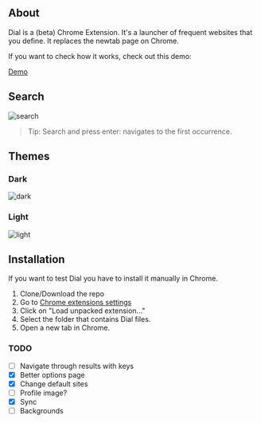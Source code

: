 ## About

Dial is a (beta) Chrome Extension. It's a launcher of frequent websites that you define.
It replaces the newtab page on Chrome.

If you want to check how it works, check out this demo:

[Demo](http://singuerinc.github.io/dial/)

## Search
![search](https://dl.dropboxusercontent.com/u/311265/dial/search_anim.gif)

> Tip: Search and press enter: navigates to the first occurrence.

## Themes
### Dark
![dark](https://dl.dropboxusercontent.com/u/311265/dial/theme_dark.png)

### Light
![light](https://dl.dropboxusercontent.com/u/311265/dial/theme_light.png)

## Installation
If you want to test Dial you have to install it manually in Chrome.

1. Clone/Download the repo
2. Go to [Chrome extensions settings](chrome://extensions/)
3. Click on "Load unpacked extension..."
4. Select the folder that contains Dial files.
5. Open a new tab in Chrome.

### TODO
- [ ] Navigate through results with keys
- [x] Better options page
- [x] Change default sites
- [ ] Profile image?
- [x] Sync
- [ ] Backgrounds
